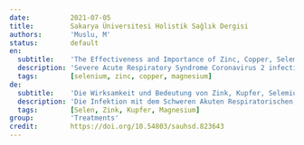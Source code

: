 ```yaml
---
date:          2021-07-05
title:         Sakarya Üniversitesi Holistik Sağlık Dergisi
authors:       'Muslu, M'
status:        default
en:
  subtitle:    'The Effectiveness and Importance of Zinc, Copper, Selemium and Magnesium in the Management of SARS-COV-2 (COVID-19)'
  description: 'Severe Acute Respiratory Syndrome Coronavirus 2 infection (SARS-CoV-2 / COVID-19) surfaced in Wuhan, China in December 2019. Then, COVID19has been declared as a global pandemic, causing mortality. A clinical sign of COVID-19 can be seen from human to human with infected oral, nasal and eye mucosa by droplet particles. The clinical signs of COVID-19 such as fever, fatigue and cough can be varied according to human. It was indicated that selenium, zinc, copper and magnesium, as antioxidant and antiviral agents, can be effective in COVID19treatment. Moreover, it was stated that lower serum levels of these minerals were related to increments of disease symptoms. It has been suggested to examine serum minerals status of hospitalized patients and implement appropriate treatment if there is a deficiency during COVID-19 treatment. In this review, it was investigated the COVID-19 related effects of selenium, zinc, copper and magnesium.'
  tags:        [selenium, zinc, copper, magnesium]
de:
  subtitle:    'Die Wirksamkeit und Bedeutung von Zink, Kupfer, Selemium und Magnesium bei der Behandlung von SARS-COV-2 (COVID-19)'
  description: 'Die Infektion mit dem Schweren Akuten Respiratorischen Syndrom Coronavirus 2 (SARS-CoV-2 / COVID-19) ist im Dezember 2019 in Wuhan, China, aufgetaucht. Danach wurde COVID-19 zu einer globalen Pandemie erklärt, die zu Todesfällen führt. Die klinischen Anzeichen von COVID-19 können von Mensch zu Mensch mit infizierten Mund-, Nasen- und Augenschleimhäuten durch Tröpfchenpartikel beobachtet werden. Die klinischen Anzeichen von COVID-19 wie Fieber, Müdigkeit und Husten können je nach Mensch unterschiedlich sein. Es wurde festgestellt, dass Selen, Zink, Kupfer und Magnesium als Antioxidantien und antivirale Wirkstoffe bei der Behandlung von COVID-19 wirksam sein können. Darüber hinaus wurde festgestellt, dass niedrigere Serumspiegel dieser Mineralien mit einer Zunahme der Krankheitssymptome verbunden sind. Es wurde vorgeschlagen, den Serum-Mineralienstatus von hospitalisierten Patienten zu untersuchen und bei einem Mangel während der COVID-19-Behandlung eine geeignete Behandlung einzuleiten. In dieser Übersichtsarbeit wurden die COVID-19-bezogenen Auswirkungen von Selen, Zink, Kupfer und Magnesium untersucht.' 
  tags:        [Selen, Zink, Kupfer, Magnesium]
group:         'Treatments'
credit:        https://doi.org/10.54803/sauhsd.823643
---
```

